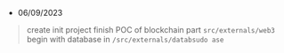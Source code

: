 - 06/09/2023

> create init project 
> finish POC of blockchain part ```src/externals/web3```
> begin with database in ```/src/externals/databsudo ase```